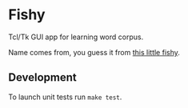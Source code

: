 # Fishy

Tcl/Tk GUI app for learning word corpus.

Name comes from, you guess it from 
[this little fishy](https://en.wikipedia.org/wiki/List_of_races_and_species_in_The_Hitchhiker%27s_Guide_to_the_Galaxy#Babel_fish).


## Development

To launch unit tests run `make test`.
